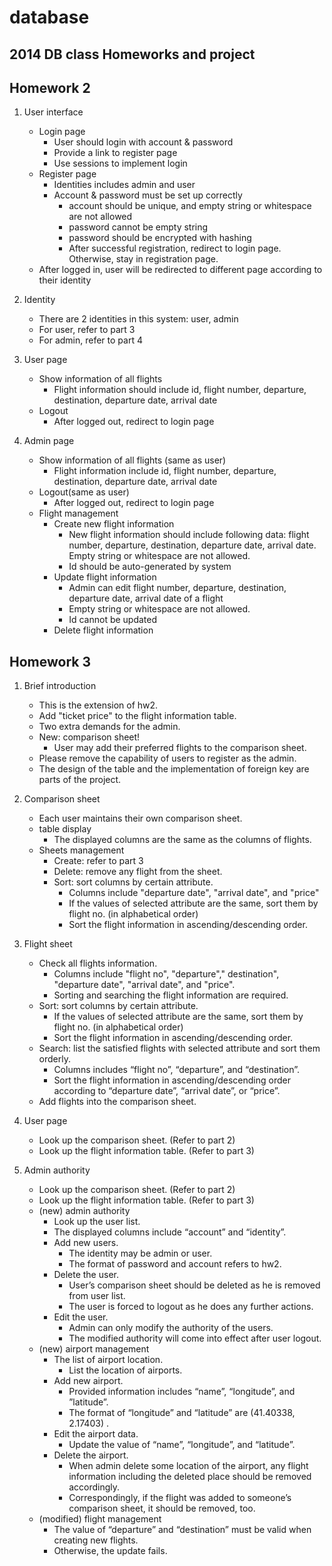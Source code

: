 database
========

2014 DB class Homeworks and project
----

Homework 2
---
1. User interface
    - Login page
        - User should login with account & password
        - Provide a link to register page
        - Use sessions to implement login
    - Register page
        - Identities includes admin and user
        - Account & password must be set up correctly
            - account should be unique, and empty string or whitespace are not allowed
            - password cannot be empty string
            - password should be encrypted with hashing
            - After successful registration, redirect to login page. Otherwise, stay in registration page.
    - After logged in, user will be redirected to different page according to their identity

2. Identity
    - There are 2 identities in this system: user, admin
    - For user, refer to part 3
    - For admin, refer to part 4

3. User page
    - Show information of all flights
        - Flight information should include id, flight number, departure, destination, departure date, arrival date
    - Logout
        - After logged out, redirect to login page

4. Admin page
    - Show information of all flights (same as user)
        - Flight information include id, flight number, departure, destination, departure date, arrival date
    - Logout(same as user)
        - After logged out, redirect to login page
    - Flight management
        - Create new flight information
            - New flight information should include following data: flight number, departure, destination, departure date, arrival date. Empty string or whitespace are not allowed.
            - Id should be auto-generated by system
        - Update flight information
            - Admin can edit flight number, departure, destination, departure date, arrival date of a flight
            - Empty string or whitespace are not allowed.
            - Id cannot be updated
        - Delete flight information
        
Homework 3
---
1.  Brief introduction
    - This is the extension of hw2.
    - Add "ticket price" to the flight information table.
    - Two extra demands for the admin.
    - New: comparison sheet!
        - User may add their preferred flights to the comparison sheet.
    - Please remove the capability of users to register as the admin.
    - The design of the table and the implementation of foreign key are parts of the project.

2. Comparison sheet
    - Each user maintains their own comparison sheet.
    - table display
        - The displayed columns are the same as the columns of flights.
    - Sheets management
        - Create: refer to part 3
        - Delete: remove any flight from the sheet.
        - Sort: sort columns by certain attribute.
            - Columns include "departure date", "arrival date", and "price"
            - If the values of selected attribute are the same, sort them by flight no. (in alphabetical order)
            - Sort the flight information in ascending/descending order.

3. Flight sheet
    - Check all flights information.
        - Columns include "flight no", "departure"," destination", "departure date", "arrival date", and "price".
        - Sorting and searching the flight information are required.
    - Sort: sort columns by certain attribute.
        - If the values of selected attribute are the same, sort them by flight no. (in alphabetical order)
        - Sort the flight information in ascending/descending order.
    - Search: list the satisfied flights with selected attribute and sort them orderly.
        - Columns includes “flight no”, “departure”, and “destination”.
        - Sort the flight information in ascending/descending order according to “departure date”, “arrival date”, or “price”.
    - Add flights into the comparison sheet.

4. User page
    - Look up the comparison sheet. (Refer to part 2)
    - Look up the flight information table. (Refer to part 3)

5.  Admin authority
    - Look up the comparison sheet. (Refer to part 2)
    - Look up the flight information table. (Refer to part 3)
    - (new) admin authority
        - Look up the user list.
        - The displayed columns include “account” and “identity”.
        - Add new users.
            - The identity may be admin or user.
            - The format of password and account refers to hw2.
        - Delete the user.
            - User’s comparison sheet should be deleted as he is removed from user list.
            - The user is forced to logout as he does any further actions.
        - Edit the user.
            - Admin can only modify the authority of the users.
            - The modified authority will come into effect after user logout.
    - (new) airport management
        - The list of airport location.
            - List the location of airports.
        - Add new airport.
            - Provided information includes “name”, “longitude”, and ”latitude”.
            - The format of “longitude” and “latitude” are (41.40338, 2.17403) .
        - Edit the airport data.
            - Update the value of “name”, “longitude”, and “latitude”.
        - Delete the airport.
            - When admin delete some location of the airport, any flight information including the deleted place should be removed accordingly.
            - Correspondingly, if the flight was added to someone’s comparison sheet, it should be removed, too.
    - (modified) flight management
        - The value of “departure” and “destination” must be valid when creating new flights.
        - Otherwise, the update fails.
